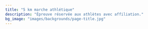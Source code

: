 ```yaml
---
title: "5 km marche athlétique"
description: "Épreuve réservée aux athlètes avec affiliation."
bg_image: "images/backgrounds/page-title.jpg"
---
```



